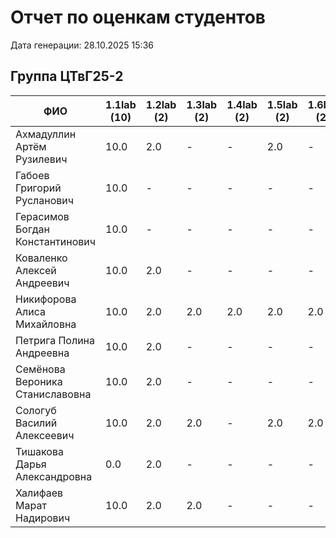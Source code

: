 # Отчет по оценкам студентов

Дата генерации: 28.10.2025 15:36

## Группа ЦТвГ25-2

| ФИО | 1.1lab (10) | 1.2lab (2) | 1.3lab (2) | 1.4lab (2) | 1.5lab (2) | 1.6lab (2) | 2.1lab (2) | 2.2lab (2) | 2.3lab (2) | 2.4lab (2) | 2.5lab (2) | 2.6lab (2) | 2.7lab (2) | 2.8lab (2) | 2.9lab (2) | 2.10lab (2) |
|---|---|---|---|---|---|---|---|---|---|---|---|---|---|---|---|---|
| Ахмадуллин Артём Рузилевич | 10.0 | 2.0 | - | - | 2.0 | - | - | - | - | - | - | - | - | - | - | - |
| Габоев Григорий Русланович | 10.0 | - | - | - | - | - | - | - | - | - | - | - | - | - | - | - |
| Герасимов Богдан Константинович | 10.0 | - | - | - | - | - | - | - | - | - | - | - | - | - | - | - |
| Коваленко Алексей Андреевич | 10.0 | 2.0 | - | - | - | - | - | - | - | - | - | - | - | - | - | - |
| Никифорова Алиса Михайловна | 10.0 | 2.0 | 2.0 | 2.0 | 2.0 | 2.0 | - | - | - | - | - | - | - | - | - | - |
| Петрига Полина Андреевна | 10.0 | 2.0 | - | - | - | - | - | - | - | - | - | - | - | - | - | - |
| Семёнова Вероника Станиславовна | 10.0 | 2.0 | - | - | - | - | - | - | - | - | - | - | - | - | - | - |
| Сологуб Василий Алексеевич | 10.0 | 2.0 | 2.0 | - | 2.0 | 2.0 | - | - | - | - | - | - | - | - | - | - |
| Тишакова Дарья Александровна | 0.0 | 2.0 | - | - | - | - | - | - | - | - | - | - | - | - | - | - |
| Халифаев Марат Надирович | 10.0 | 2.0 | 2.0 | - | - | - | - | - | - | - | - | - | - | - | - | - |
